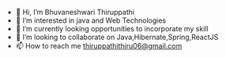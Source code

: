 - 👋 Hi, I’m Bhuvaneshwari Thiruppathi
- 👀 I’m interested in java and Web Technologies
- 🌱 I’m currently looking opportunities to incorporate my skill
- 💞️ I’m looking to collaborate on Java,Hibernate,Spring,ReactJS
- 📫 How to reach me thiruppathithiru06@gmail.com

<!---
bhuvithiru2003/bhuvithiru2003 is a ✨ special ✨ repository because its `README.md` (this file) appears on your GitHub profile.
You can click the Preview link to take a look at your changes.
--->
